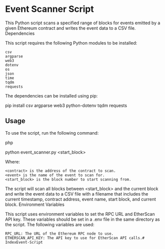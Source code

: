 # Event Scanner Script

This Python script scans a specified range of blocks for events emitted by a given Ethereum contract and writes the event data to a CSV file.
Dependencies

This script requires the following Python modules to be installed:

    csv
    argparse
    web3
    dotenv
    os
    json
    time
    tqdm
    requests

The dependencies can be installed using pip:

pip install csv argparse web3 python-dotenv tqdm requests

## Usage

To use the script, run the following command:

php

python event_scanner.py <contract> <event> <start_block>

Where:

    <contract> is the address of the contract to scan.
    <event> is the name of the event to scan for.
    <start_block> is the block number to start scanning from.

The script will scan all blocks between <start_block> and the current block and write the event data to a CSV file with a filename that includes the current timestamp, contract address, event name, start block, and current block.
Environment Variables

This script uses environment variables to set the RPC URL and EtherScan API key. These variables should be set in a .env file in the same directory as the script. The following variables are used:

    RPC_URL: The URL of the Ethereum RPC node to use.
    ETHERSCAN_API_KEY: The API key to use for EtherScan API calls.# IndexEvent-Script
